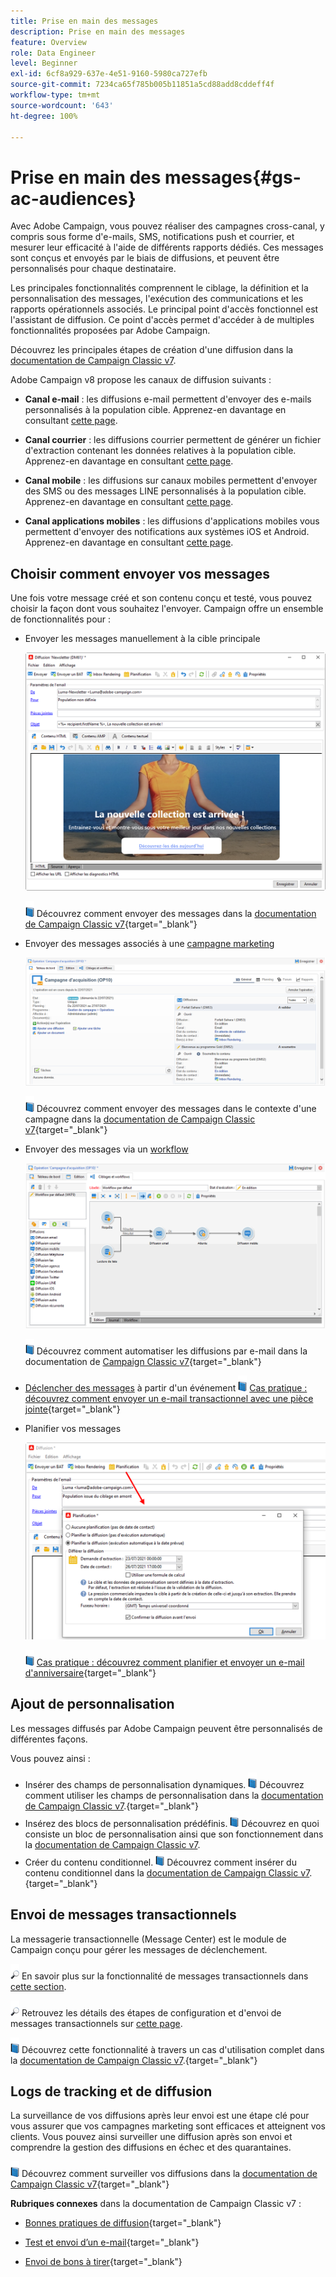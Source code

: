 ```yaml
---
title: Prise en main des messages
description: Prise en main des messages
feature: Overview
role: Data Engineer
level: Beginner
exl-id: 6cf8a929-637e-4e51-9160-5980ca727efb
source-git-commit: 7234ca65f785b005b11851a5cd88add8cddeff4f
workflow-type: tm+mt
source-wordcount: '643'
ht-degree: 100%

---
```


# Prise en main des messages{#gs-ac-audiences}

Avec Adobe Campaign, vous pouvez réaliser des campagnes cross-canal, y compris sous forme d&#39;e-mails, SMS, notifications push et courrier, et mesurer leur efficacité à l&#39;aide de différents rapports dédiés. Ces messages sont conçus et envoyés par le biais de diffusions, et peuvent être personnalisés pour chaque destinataire.

Les principales fonctionnalités comprennent le ciblage, la définition et la personnalisation des messages, l&#39;exécution des communications et les rapports opérationnels associés. Le principal point d&#39;accès fonctionnel est l&#39;assistant de diffusion. Ce point d&#39;accès permet d&#39;accéder à de multiples fonctionnalités proposées par Adobe Campaign.

Découvrez les principales étapes de création d&#39;une diffusion dans la [documentation de Campaign Classic v7](https://experienceleague.adobe.com/docs/campaign-classic/using/sending-messages/key-steps-when-creating-a-delivery/steps-about-delivery-creation-steps.html?lang=fr).

Adobe Campaign v8 propose les canaux de diffusion suivants :

* **Canal e-mail** : les diffusions e-mail permettent d&#39;envoyer des e-mails personnalisés à la population cible. Apprenez-en davantage en consultant [cette page](../send/email.md).

* **Canal courrier** : les diffusions courrier permettent de générer un fichier d&#39;extraction contenant les données relatives à la population cible.  Apprenez-en davantage en consultant [cette page](../send/direct-mail.md).

* **Canal mobile** : les diffusions sur canaux mobiles permettent d&#39;envoyer des SMS ou des messages LINE personnalisés à la population cible.  Apprenez-en davantage en consultant [cette page](../send/sms.md).

* **Canal applications mobiles** : les diffusions d&#39;applications mobiles vous permettent d&#39;envoyer des notifications aux systèmes iOS et Android.  Apprenez-en davantage en consultant [cette page](../send/push.md).

<!--
* **LINE channel**: LINE deliveries let you send messages on LINE, an instant messaging application available on all smartphones. Learn more in [this page](../send/line.md)
-->

## Choisir comment envoyer vos messages

Une fois votre message créé et son contenu conçu et testé, vous pouvez choisir la façon dont vous souhaitez l&#39;envoyer. Campaign offre un ensemble de fonctionnalités pour :

* Envoyer les messages manuellement à la cible principale

   ![](assets/send-email.png)

   ![](../assets/do-not-localize/book.png) Découvrez comment envoyer des messages dans la [documentation de Campaign Classic v7](https://experienceleague.adobe.com/docs/campaign-classic/using/sending-messages/sending-emails/sending-an-email/sending-messages.html?lang=fr){target=&quot;_blank&quot;}

* Envoyer des messages associés à une [campagne marketing](campaigns.md)

   ![](assets/deliveries-in-a-campaign.png)

   ![](../assets/do-not-localize/book.png) Découvrez comment envoyer des messages dans le contexte d&#39;une campagne dans la [documentation de Campaign Classic v7](https://experienceleague.adobe.com/docs/campaign-classic/using/orchestrating-campaigns/orchestrate-campaigns/marketing-campaign-deliveries.html?lang=fr){target=&quot;_blank&quot;}

* Envoyer des messages via un [workflow](../config/workflows.md)

   ![](assets/send-in-a-wf.png)

   ![](../assets/do-not-localize/book.png) Découvrez comment automatiser les diffusions par e-mail dans la documentation de [Campaign Classic v7](https://experienceleague.adobe.com/docs/campaign-classic/using/automating-with-workflows/action-activities/delivery.html?lang=fr){target=&quot;_blank&quot;}

* [Déclencher des messages](../send/transactional.md) à partir d&#39;un événement
   ![](../assets/do-not-localize/book.png) [Cas pratique : découvrez comment envoyer un e-mail transactionnel avec une pièce jointe](https://experienceleague.adobe.com/docs/campaign-classic/using/transactional-messaging/transactional-email-with-attachments.html?lang=fr){target=&quot;_blank&quot;}

* Planifier vos messages

   ![](assets/schedule-send.png)

   ![](../assets/do-not-localize/book.png) [Cas pratique : découvrez comment planifier et envoyer un e-mail d&#39;anniversaire](https://experienceleague.adobe.com/docs/campaign-classic/using/automating-with-workflows/use-cases/deliveries/sending-a-birthday-email.html?lang=fr){target=&quot;_blank&quot;}


## Ajout de personnalisation

Les messages diffusés par Adobe Campaign peuvent être personnalisés de différentes façons.

Vous pouvez ainsi :

* Insérer des champs de personnalisation dynamiques.
   ![](../assets/do-not-localize/book.png) Découvrez comment utiliser les champs de personnalisation dans la [documentation de Campaign Classic v7](https://experienceleague.adobe.com/docs/campaign-classic/using/sending-messages/personalizing-deliveries/personalization-fields.html?lang=fr).{target=&quot;_blank&quot;}
* Insérez des blocs de personnalisation prédéfinis.
   ![](../assets/do-not-localize/book.png) Découvrez en quoi consiste un bloc de personnalisation ainsi que son fonctionnement dans la [documentation de Campaign Classic v7](https://experienceleague.adobe.com/docs/campaign-classic/using/sending-messages/personalizing-deliveries/personalization-blocks.html?lang=fr).
* Créer du contenu conditionnel.
   ![](../assets/do-not-localize/book.png) Découvrez comment insérer du contenu conditionnel dans la [documentation de Campaign Classic v7](https://experienceleague.adobe.com/docs/campaign-classic/using/sending-messages/personalizing-deliveries/conditional-content.html?lang=fr).{target=&quot;_blank&quot;}

## Envoi de messages transactionnels

La messagerie transactionnelle (Message Center) est le module de Campaign conçu pour gérer les messages de déclenchement.

![](../assets/do-not-localize/glass.png) En savoir plus sur la fonctionnalité de messages transactionnels dans [cette section](../dev/architecture.md#transac-msg-archi).

![](../assets/do-not-localize/glass.png) Retrouvez les détails des étapes de configuration et d&#39;envoi de messages transactionnels sur [cette page](../send/transactional.md).

![](../assets/do-not-localize/book.png) Découvrez cette fonctionnalité à travers un cas d&#39;utilisation complet dans la [documentation de Campaign Classic v7](https://experienceleague.adobe.com/docs/campaign-classic/using/transactional-messaging/transactional-email-with-attachments.html?lang=fr).{target=&quot;_blank&quot;}

## Logs de tracking et de diffusion

La surveillance de vos diffusions après leur envoi est une étape clé pour vous assurer que vos campagnes marketing sont efficaces et atteignent vos clients. Vous pouvez ainsi surveiller une diffusion après son envoi et comprendre la gestion des diffusions en échec et des quarantaines.

![](../assets/do-not-localize/book.png) Découvrez comment surveiller vos diffusions dans la [documentation de Campaign Classic v7](https://experienceleague.adobe.com/docs/campaign-classic/using/sending-messages/monitoring-deliveries/about-delivery-monitoring.html?lang=fr#sending-messages){target=&quot;_blank&quot;}


**Rubriques connexes** dans la documentation de Campaign Classic v7 :

* [Bonnes pratiques de diffusion](https://experienceleague.adobe.com/docs/campaign-classic/using/sending-messages/key-steps-when-creating-a-delivery/delivery-bestpractices/delivery-best-practices.html?lang=fr){target=&quot;_blank&quot;}

* [Test et envoi d’un e-mail](https://experienceleague.adobe.com/docs/campaign-classic/using/sending-messages/sending-emails/sending-an-email/sending-messages.html){target=&quot;_blank&quot;}

* [Envoi de bons à tirer](https://experienceleague.adobe.com/docs/campaign-classic/using/sending-messages/key-steps-when-creating-a-delivery/steps-validating-the-delivery.html?lang=fr){target=&quot;_blank&quot;}
